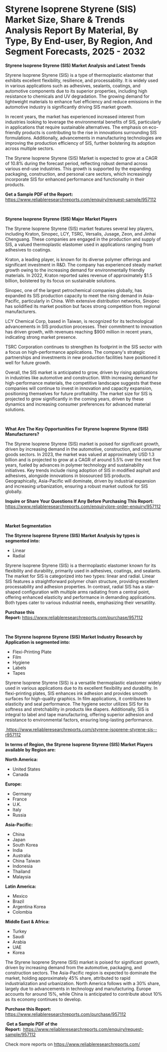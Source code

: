 <p><h1>Styrene Isoprene Styrene (SIS) Market Size, Share & Trends Analysis Report By Material, By Type, By End-user, By Region, And Segment Forecasts, 2025 - 2032</h1></p><p><strong>Styrene Isoprene Styrene (SIS) Market Analysis and Latest Trends</strong></p>
<p><p>Styrene Isoprene Styrene (SIS) is a type of thermoplastic elastomer that exhibits excellent flexibility, resilience, and processability. It is widely used in various applications such as adhesives, sealants, coatings, and automotive components due to its superior properties, including high resistance to chemicals and UV degradation. The growing demand for lightweight materials to enhance fuel efficiency and reduce emissions in the automotive industry is significantly driving SIS market growth.</p><p>In recent years, the market has experienced increased interest from industries looking to leverage the environmental benefits of SIS, particularly in applications that require sustainable alternatives. The emphasis on eco-friendly products is contributing to the rise in innovations surrounding SIS formulations. Additionally, advancements in manufacturing technologies are improving the production efficiency of SIS, further bolstering its adoption across multiple sectors.</p><p>The Styrene Isoprene Styrene (SIS) Market is expected to grow at a CAGR of 10.8% during the forecast period, reflecting robust demand across various end-use industries. This growth is supported by the expanding packaging, construction, and personal care sectors, which increasingly incorporate SIS for enhanced performance and functionality in their products.</p></p>
<p><strong>Get a Sample PDF of the Report:&nbsp;</strong> <a href="https://www.reliableresearchreports.com/enquiry/request-sample/957112?utm_campaign=2395&utm_medium=2&utm_source=Github&utm_content=ia&utm_term=21032025&utm_id=styrene-isoprene-styrene-sis">https://www.reliableresearchreports.com/enquiry/request-sample/957112</a></p>
<p>&nbsp;</p>
<p><strong>Styrene Isoprene Styrene (SIS) Major Market Players</strong></p>
<p><p>The Styrene Isoprene Styrene (SIS) market features several key players, including Kraton, Sinopec, LCY, TSRC, Versalis, Jusage, Zeon, and Jinhai Chenguang. These companies are engaged in the production and supply of SIS, a valued thermoplastic elastomer used in applications ranging from adhesives to coatings.</p><p>Kraton, a leading player, is known for its diverse polymer offerings and significant investment in R&D. The company has experienced steady market growth owing to the increasing demand for environmentally friendly materials. In 2022, Kraton reported sales revenue of approximately $1.5 billion, bolstered by its focus on sustainable solutions.</p><p>Sinopec, one of the largest petrochemical companies globally, has expanded its SIS production capacity to meet the rising demand in Asia-Pacific, particularly in China. With extensive distribution networks, Sinopec has solidified its market position but faces strong competition from regional manufacturers.</p><p>LCY Chemical Corp, based in Taiwan, is recognized for its technological advancements in SIS production processes. Their commitment to innovation has driven growth, with revenues reaching $900 million in recent years, indicating strong market presence.</p><p>TSRC Corporation continues to strengthen its footprint in the SIS sector with a focus on high-performance applications. The company's strategic partnerships and investments in new production facilities have positioned it well for future growth.</p><p>Overall, the SIS market is anticipated to grow, driven by rising applications in industries like automotive and construction. With increasing demand for high-performance materials, the competitive landscape suggests that these companies will continue to invest in innovation and capacity expansion, positioning themselves for future profitability. The market size for SIS is projected to grow significantly in the coming years, driven by these dynamics and increasing consumer preferences for advanced material solutions.</p></p>
<p>&nbsp;</p>
<p><strong>What Are The Key Opportunities For Styrene Isoprene Styrene (SIS) Manufacturers?</strong></p>
<p><p>The Styrene Isoprene Styrene (SIS) market is poised for significant growth, driven by increasing demand in the automotive, construction, and consumer goods sectors. In 2023, the market was valued at approximately USD 1.3 billion and is projected to grow at a CAGR of around 5.5% over the next five years, fueled by advances in polymer technology and sustainability initiatives. Key trends include rising adoption of SIS in modified asphalt and adhesives, alongside innovations in biosourced SIS products. Geographically, Asia-Pacific will dominate, driven by industrial expansion and increasing urbanization, ensuring a robust market outlook for SIS globally.</p></p>
<p><strong>Inquire or Share Your Questions If Any Before Purchasing This Report:</strong> <a href="https://www.reliableresearchreports.com/enquiry/pre-order-enquiry/957112?utm_campaign=2395&utm_medium=2&utm_source=Github&utm_content=ia&utm_term=21032025&utm_id=styrene-isoprene-styrene-sis">https://www.reliableresearchreports.com/enquiry/pre-order-enquiry/957112</a></p>
<p>&nbsp;</p>
<p><strong>Market Segmentation</strong></p>
<p><strong>The Styrene Isoprene Styrene (SIS) Market Analysis by types is segmented into:</strong></p>
<p><ul><li>Linear</li><li>Radial</li></ul></p>
<p><p>Styrene Isoprene Styrene (SIS) is a thermoplastic elastomer known for its flexibility and durability, primarily used in adhesives, coatings, and sealants. The market for SIS is categorized into two types: linear and radial. Linear SIS features a straightforward polymer chain structure, providing excellent processability and adhesion properties. In contrast, radial SIS has a star-shaped configuration with multiple arms radiating from a central point, offering enhanced elasticity and performance in demanding applications. Both types cater to various industrial needs, emphasizing their versatility.</p></p>
<p><strong>Purchase this Report:&nbsp;</strong><a href="https://www.reliableresearchreports.com/purchase/957112?utm_campaign=2395&utm_medium=2&utm_source=Github&utm_content=ia&utm_term=21032025&utm_id=styrene-isoprene-styrene-sis">https://www.reliableresearchreports.com/purchase/957112</a></p>
<p>&nbsp;</p>
<p><strong>The Styrene Isoprene Styrene (SIS) Market Industry Research by Application is segmented into:</strong></p>
<p><ul><li>Flexi-Printing Plate</li><li>Film</li><li>Hygiene</li><li>Labels</li><li>Tapes</li></ul></p>
<p><p>Styrene Isoprene Styrene (SIS) is a versatile thermoplastic elastomer widely used in various applications due to its excellent flexibility and durability. In flexi-printing plates, SIS enhances ink adhesion and provides smooth surfaces for high-quality graphics. In film applications, it contributes to elasticity and seal performance. The hygiene sector utilizes SIS for its softness and stretchability in products like diapers. Additionally, SIS is integral to label and tape manufacturing, offering superior adhesion and resistance to environmental factors, ensuring long-lasting performance.</p></p>
<p><a href="https://www.reliableresearchreports.com/styrene-isoprene-styrene-sis--r957112?utm_campaign=2395&utm_medium=2&utm_source=Github&utm_content=ia&utm_term=21032025&utm_id=styrene-isoprene-styrene-sis">&nbsp;https://www.reliableresearchreports.com/styrene-isoprene-styrene-sis--r957112</a></p>
<p><strong>In terms of Region, the Styrene Isoprene Styrene (SIS) Market Players available by Region are:</strong></p>
<p>
    <p> <strong> North America: </strong>
        <ul>
            <li>United States</li>
            <li>Canada</li>
        </ul>
        </p> 
    <p> <strong> Europe: </strong>
        <ul>
            <li>Germany</li>
            <li>France</li>
            <li>U.K.</li>
            <li>Italy</li>
            <li>Russia</li>
        </ul>
        </p> 
    <p> <strong> Asia-Pacific: </strong>
        <ul>
            <li>China</li>
            <li>Japan</li>
            <li>South Korea</li>
            <li>India</li>
            <li>Australia</li>
            <li>China Taiwan</li>
            <li>Indonesia</li>
            <li>Thailand</li>
            <li>Malaysia</li>
        </ul>
        </p> 
    <p> <strong> Latin America: </strong>
        <ul>
            <li>Mexico</li>
            <li>Brazil</li>
            <li>Argentina Korea</li>
            <li>Colombia</li>
        </ul>
        </p> 
    <p> <strong> Middle East & Africa: </strong>
        <ul>
            <li>Turkey</li>
            <li>Saudi</li>
            <li>Arabia</li>
            <li>UAE</li>
            <li>Korea</li>
        </ul>
    </p>
    </p>
<p><p>The Styrene Isoprene Styrene (SIS) market is poised for significant growth, driven by increasing demand from the automotive, packaging, and construction sectors. The Asia-Pacific region is expected to dominate the market, holding approximately 45% share, attributed to rapid industrialization and urbanization. North America follows with a 30% share, largely due to advancements in technology and manufacturing. Europe accounts for around 15%, while China is anticipated to contribute about 10% as its economy continues to develop.</p></p>
<p><strong>Purchase this Report: </strong><a href="https://www.reliableresearchreports.com/purchase/957112?utm_campaign=2395&utm_medium=2&utm_source=Github&utm_content=ia&utm_term=21032025&utm_id=styrene-isoprene-styrene-sis">https://www.reliableresearchreports.com/purchase/957112</a></p>
<p>&nbsp;<strong>Get a Sample PDF of the Report:&nbsp;&nbsp;</strong><a href="https://www.reliableresearchreports.com/enquiry/request-sample/957112?utm_campaign=2395&utm_medium=2&utm_source=Github&utm_content=ia&utm_term=21032025&utm_id=styrene-isoprene-styrene-sis">https://www.reliableresearchreports.com/enquiry/request-sample/957112</a></p>
<p><strong></strong></p>
<p>Check more reports on <a href="https://www.reliableresearchreports.com/?utm_campaign=2395&utm_medium=2&utm_source=Github&utm_content=ia&utm_term=21032025&utm_id=styrene-isoprene-styrene-sis">https://www.reliableresearchreports.com/</a></p>